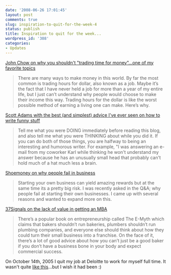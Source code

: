 ```yaml
---
date: '2008-06-26 17:01:45'
layout: post
comments: true
slug: inspiration-to-quit-for-the-week-4
status: publish
title: Inspiration to quit for the week...
wordpress_id: '308'
categories:
- Updates
---
```


[John Chow on why you shouldn't "trading time for money"...one of my favorite topics](http://www.johnchow.com/trading-hours-for-dollars/)


> There are many ways to make money in this world. By far the most common is trading hours for dollar, also known as a job. Maybe it’s the fact that I have never held a job for more than a year of my entire life, but I just can’t understand why people would choose to make their income this way. Trading hours for the dollar is like the worst possible method of earning a living one can make. Here’s why.




[Scott Adams with the best (and simplest) advice I've ever seen on how to write funny stuff](http://dilbert.com/blog/entry/your_secret_thoughts/)



> Tell me what you were DOING immediately before reading this blog, and also tell me what you were THINKING about while you did it. If you can do both of those things, you are halfway to being an interesting and humorous writer.  For example, "I was answering an e-mail from my coworker Karl while thinking he won't understand my answer because he has an unusually small head that probably can't hold much of a hat much less a brain.



[Shoemoney on why people fail in business](http://www.shoemoney.com/2008/06/18/why-most-people-fail-in-business/)



> Starting your own business can yield amazing rewards but at the same time its a pretty big risk. I was recently asked in the Q&A; why people fail at starting their own businesses. I came up with several reasons and wanted to expand more on this.



[37Signals on the lack of value in getting an MBA](http://www.37signals.com/svn/posts/1112-the-mba-myth)



> There’s a popular book on entrepreneurship called The E-Myth which claims that bakers shouldn’t run bakeries, plumbers shouldn’t run plumbing companies, and everyone else should think about how they could turn their small business into a franchise. On the face of it, there’s a lot of good advice about how you can’t just be a good baker if you don’t have a business bone in your body and expect commercial success.



On October 14th, 2005 I quit my job at Deloitte to work for myself full time.  It wasn't quite [like this](http://www.youtube.com/watch?v=Y6rE0EakhG8)...but I wish it had been :)

